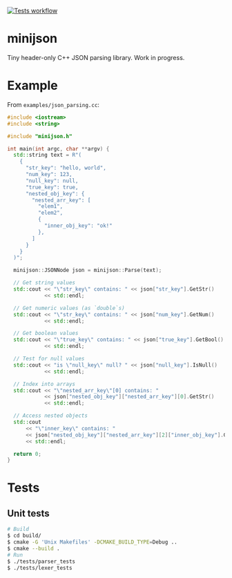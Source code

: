 [![Tests workflow](https://github.com/rbaron/minijson/workflows/Tests/badge.svg)](https://github.com/rbaron/minijson/actions?query=workflow%3ATests)

# minijson
Tiny header-only C++ JSON parsing library. Work in progress.

# Example
From `examples/json_parsing.cc`:
```cpp
#include <iostream>
#include <string>

#include "minijson.h"

int main(int argc, char **argv) {
  std::string text = R"(
    {
      "str_key": "hello, world",
      "num_key": 123,
      "null_key": null,
      "true_key": true,
      "nested_obj_key": {
        "nested_arr_key": [
          "elem1",
          "elem2",
          {
            "inner_obj_key": "ok!"
          },
        ]
      }
    }
  )";

  minijson::JSONNode json = minijson::Parse(text);

  // Get string values
  std::cout << "\"str_key\" contains: " << json["str_key"].GetStr()
            << std::endl;

  // Get numeric values (as `double`s)
  std::cout << "\"str_key\" contains: " << json["num_key"].GetNum()
            << std::endl;

  // Get boolean values
  std::cout << "\"true_key\" contains: " << json["true_key"].GetBool()
            << std::endl;

  // Test for null values
  std::cout << "is \"null_key\" null? " << json["null_key"].IsNull()
            << std::endl;

  // Index into arrays
  std::cout << "\"nested_arr_key\"[0] contains: "
            << json["nested_obj_key"]["nested_arr_key"][0].GetStr()
            << std::endl;

  // Access nested objects
  std::cout
      << "\"inner_key\" contains: "
      << json["nested_obj_key"]["nested_arr_key"][2]["inner_obj_key"].GetStr()
      << std::endl;

  return 0;
}
```

# Tests
## Unit tests
```bash
# Build
$ cd build/
$ cmake -G 'Unix Makefiles' -DCMAKE_BUILD_TYPE=Debug ..
$ cmake --build .
# Run
$ ./tests/parser_tests
$ ./tests/lexer_tests
```
